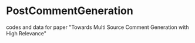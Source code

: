 # PostCommentGeneration
codes and data for paper "Towards Multi Source Comment Generation with High Relevance"
